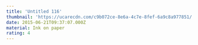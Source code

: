```yaml
---
title: 'Untitled 116'
thumbnail: 'https://ucarecdn.com/c9b072ce-8e6a-4c7e-8fef-6a9c8a977851/'
date: 2015-06-21T09:37:07.000Z
material: Ink on paper
rating: 4
---
```

